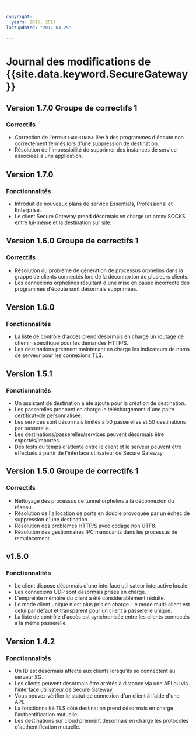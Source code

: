 ```yaml
---

copyright:
  years: 2015, 2017
lastupdated: "2017-04-25"

---
```


# Journal des modifications de {{site.data.keyword.SecureGateway}}

## Version 1.7.0 Groupe de correctifs 1

### Correctifs

- Correction de l'erreur `EADDRINUSE` liée à des programmes d'écoute non correctement fermés lors d'une suppression de destination.
- Résolution de l'impossibilité de supprimer des instances de service associées à une application.

## Version 1.7.0

### Fonctionnalités

- Introduit de nouveaux plans de service Essentials, Professional et Enterprise.
- Le client Secure Gateway prend désormais en charge un proxy SOCKS entre lui-même et la destination sur site.

## Version 1.6.0 Groupe de correctifs 1

### Correctifs

- Résolution du problème de génération de processus orphelins dans la grappe de clients connectés lors de la déconnexion de plusieurs clients.
- Les connexions orphelines résultant d'une mise en pause incorrecte des programmes d'écoute sont désormais supprimées.

## Version 1.6.0

### Fonctionnalités

- La liste de contrôle d'accès prend désormais en charge un routage de chemin spécifique pour les demandes HTTP/S.
- Les destinations prennent maintenant en charge les indicateurs de noms de serveur pour les connexions TLS.

## Version 1.5.1

### Fonctionnalités

- Un assistant de destination a été ajouté pour la création de destination.
- Les passerelles prennent en charge le téléchargement d'une paire certificat-clé personnalisée.
- Les services sont désormais limités à 50 passerelles et 50 destinations par passerelle.
- Les destinations/passerelles/services peuvent désormais être exportés/importés.
- Des tests du temps d'attente entre le client et le serveur peuvent être effectués à partir de l'interface utilisateur de Secure Gateway.

## Version 1.5.0 Groupe de correctifs 1

### Correctifs

- Nettoyage des processus de tunnel orphelins à la déconnexion du réseau.
- Résolution de l'allocation de ports en double provoquée par un échec de suppression d'une destination.
- Résolution des problèmes HTTP/S avec codage non UTF8.
- Résolution des gestionnaires IPC manquants dans les processus de remplacement.

## v1.5.0

### Fonctionnalités

- Le client dispose désormais d'une interface utilisateur interactive locale.
- Les connexions UDP sont désormais prises en charge.
- L'empreinte mémoire du client a été considérablement réduite.
- Le mode client unique n'est plus pris en charge ; le mode multi-client est celui par défaut et transparent pour un client à passerelle unique.
- La liste de contrôle d'accès est synchronisée entre les clients connectés à la même passerelle.

## Version 1.4.2

### Fonctionnalités

- Un ID est désormais affecté aux clients lorsqu'ils se connectent au serveur SG.
- Les clients peuvent désormais être arrêtés à distance via une API ou via l'interface utilisateur de Secure Gateway.
- Vous pouvez vérifier le statut de connexion d'un client à l'aide d'une API.
- La fonctionnalité TLS côté destination prend désormais en charge l'authentification mutuelle.
- Les destinations sur cloud prennent désormais en charge les protocoles d'authentification mutuelle.
